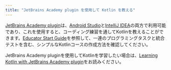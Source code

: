 ```yaml
---
title: "JetBrains Academy plugin を使用して Kotlin を教える"
---
```

[JetBrains Academy plugin](https://plugins.jetbrains.com/plugin/10081-jetbrains-academy)は、[Android Studio](https://developer.android.com/studio)と[IntelliJ IDEA](https://www.jetbrains.com/idea/)の両方で利用可能であり、これを使用すると、コーディング練習を通してKotlinを教えることができます。[Educator Start Guide](https://plugins.jetbrains.com/plugin/10081-jetbrains-academy/docs/educator-start-guide.html?section=Kotlin)を参照して、一連のプログラミングタスクと統合テストを含む、シンプルなKotlinコースの作成方法を確認してください。

JetBrains Academy pluginを使用してKotlinを学習したい場合は、[Learning Kotlin with JetBrains Academy plugin](edu-tools-learner)をお読みください。